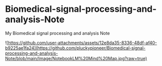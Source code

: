# Biomedical-signal-processing-and-analysis-Note
My Biomedical signal processing and analysis Note

![https://github.com/user-attachments/assets/12e8da35-8336-48df-af40-b9225ae1fa24](https://github.com/pluckypioneer/Biomedical-signal-processing-and-analysis-Note/blob/main/Image/NotebookLM%20Mind%20Map.jpg?raw=true)


